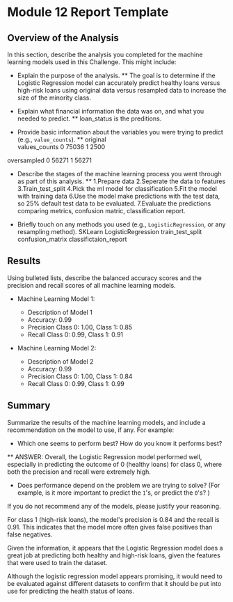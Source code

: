 # Module 12 Report Template

## Overview of the Analysis

In this section, describe the analysis you completed for the machine learning models used in this Challenge. This might include:

* Explain the purpose of the analysis.
** The goal is to determine if the Logistic Regression model can accurately predict healthy loans versus high-risk loans using original data versus resampled data to increase the size of the minority class.


* Explain what financial information the data was on, and what you needed to predict.
** loan_status is the preditions.

* Provide basic information about the variables you were trying to predict (e.g., `value_counts`).
** original  
values_counts
0   75036
1   2500

oversampled
0 56271
1 56271

* Describe the stages of the machine learning process you went through as part of this analysis.
** 1.Prepare data
2.Seperate the data to features
3.Train_test_split
4.Pick the ml model for classification 
5.Fit the model with training data
6.Use the model make predictions with the test data, so 25% default test data to be evaluated.
7.Evaluate the predictions comparing metrics, confusion matric, classification report.

* Briefly touch on any methods you used (e.g., `LogisticRegression`, or any resampling method).
SKLearn LogisticRegression
train_test_split
confusion_matrix
classifictaion_report


## Results

Using bulleted lists, describe the balanced accuracy scores and the precision and recall scores of all machine learning models.

* Machine Learning Model 1:
  * Description of Model 1 
  * Accuracy: 0.99 
  * Precision Class 0: 1.00, Class 1: 0.85
  * Recall Class 0: 0.99, Class 1: 0.91


* Machine Learning Model 2:
  * Description of Model 2 
  * Accuracy: 0.99 
  * Precision Class 0: 1.00, Class 1: 0.84
  * Recall Class 0: 0.99, Class 1: 0.99
  
  
## Summary

Summarize the results of the machine learning models, and include a recommendation on the model to use, if any. For example:
* Which one seems to perform best? How do you know it performs best?

** ANSWER:
Overall, the Logistic Regression model performed well, especially in predicting the outcome of 0 (healthy loans) for class 0, where both the precision and recall were extremely high.


* Does performance depend on the problem we are trying to solve? (For example, is it more important to predict the `1`'s, or predict the `0`'s? )

If you do not recommend any of the models, please justify your reasoning.


For class 1 (high-risk loans), the model's precision is 0.84 and the recall is 0.91. This indicates that the model more often gives false positives than false negatives.

Given the information, it appears that the Logistic Regression model does a great job at predicting both healthy and high-risk loans, given the features that were used to train the dataset.

Although the logistic regression model appears promising, it would need to be evaluated against different datasets to confirm that it should be put into use for predicting the health status of loans.